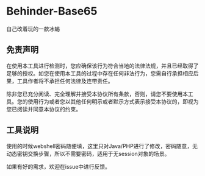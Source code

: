# Behinder-Base65

自己改着玩的一款冰蝎

## 免责声明

在使用本工具进行检测时，您应确保该行为符合当地的法律法规，并且已经取得了足够的授权。如您在使用本工具的过程中存在任何非法行为，您需自行承担相应后果，工具作者将不承担任何法律及连带责任。

除非您已充分阅读、完全理解并接受本协议所有条款，否则，请您不要使用本工具。您的使用行为或者您以其他任何明示或者默示方式表示接受本协议的，即视为您已阅读并同意本协议的约束。

## 工具说明

使用的时候webshell密码随便填，这里只对Java/PHP进行了修改，密码随意，无动态密钥交换步骤，所以不需要密码，适用于无session对象的场景。

如果有好的需求，欢迎在issue中进行反馈。
